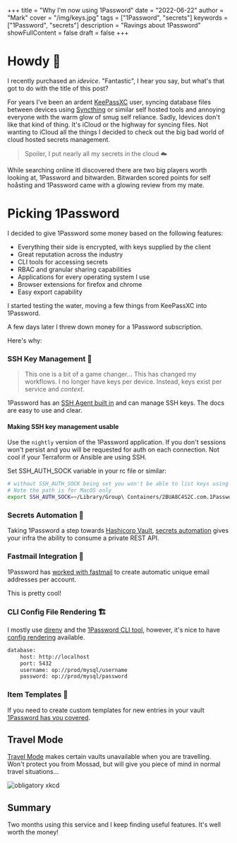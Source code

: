 +++
title = "Why I'm now using 1Password"
date = "2022-06-22"
author = "Mark"
cover = "/img/keys.jpg"
tags = ["1Password", "secrets"]
keywords = ["1Password", "secrets"]
description = "Ravings about 1Password"
showFullContent = false
draft = false
+++

# Howdy 👋

I recently purchased an _idevice_. "Fantastic", I hear you say, but what's that
got to do with the title of this post?

For years I've been an ardent [KeePassXC](https://keepassxc.org) user, syncing
database files between devices using [Syncthing](https://syncthing.net) or
similar self hosted tools and annoying everyone with the warm glow of smug self
reliance. Sadly, Idevices don't like that kind of thing. It's iCloud or the
highway for syncing files. Not wanting to iCloud all the things I decided to
check out the big bad world of cloud hosted secrets management.

> Spoiler, I put nearly all my secrets in the cloud ☁️

While searching online itI discovered there are two big players worth looking
at, 1Password and bitwarden. Bitwarden scored points for self hoåsting and
1Password came with a glowing review from my mate.

# Picking 1Password

I decided to give 1Password some money based on the following features:

* Everything their side is encrypted, with keys supplied by the client
* Great reputation across the industry
* CLI tools for accessing secrets
* RBAC and granular sharing capabilities
* Applications for every operating system I use
* Browser extensions for firefox and chrome
* Easy export capability

I started testing the water, moving a few things from KeePassXC into 1Password.

A few days later I threw down money for a 1Password subscription.

Here's why:

### SSH Key Management 🔑

> This one is a bit of a game changer... This has changed my workflows. I no
> longer have keys per device. Instead, keys exist per service and _context_.

1Password has an [SSH Agent built
in](https://developer.1Password.com/docs/ssh/get-started) and can manage SSH
keys. The docs are easy to use and clear.

#### Making SSH key management usable

Use the `nightly` version of the 1Password application. If you don't sessions
won't persist and you will be requested for auth on each connection. Not cool if
your Terraform or Ansible are using SSH.

Set SSH_AUTH_SOCK variable in your rc file or similar:

```bash
# without SSH_AUTH_SOCK being set you won't be able to list keys using ssh-add -l
# Note the path is for MacOS only
export SSH_AUTH_SOCK=~/Library/Group\ Containers/2BUA8C4S2C.com.1Password/t/agent.sock
```

### Secrets Automation 🤖

Taking 1Password a step towards [Hashicorp Vault](https://www.vaultproject.io), 
[ secrets automation](https://developer.1Password.com/docs/connect/) gives your
infra the ability to consume a private REST API.

### Fastmail Integration 📧

1Password has [worked with fastmail](https://1Password.com/fastmail/) to create
automatic unique email addresses per account.

This is pretty cool!

### CLI Config File Rendering 🏗️

I mostly use [direnv](https://direnv.net) and the [1Password CLI
tool](https://1Password.com/downloads/command-line/), however, it's nice to have
[config
rendering](https://developer.1Password.com/docs/cli/secrets-config-files)
available.

```bash
database:
    host: http://localhost
    port: 5432
    username: op://prod/mysql/username
    password: op://prod/mysql/password
```

### Item Templates 🍪

If you need to create custom templates for new entries in your vault [1Password
has you covered](https://developer.1Password.com/docs/cli/item-template-json).

## Travel Mode

[Travel Mode](https://support.1Password.com/travel-mode/) makes certain vaults
unavailable when you are travelling. Won't protect you from Mossad, but will
give you piece of mind in normal travel situations...

![obligatory xkcd](https://imgs.xkcd.com/comics/security.png)

## Summary

Two months using this service and I keep finding useful features. It's well
worth the money!

